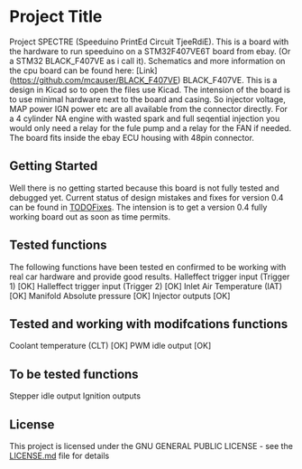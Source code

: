 # Project Title
Project SPECTRE	(Speeduino PrintEd Circuit TjeeRdiE). This is a board with the hardware to run speeduino on a STM32F407VE6T board from ebay. (Or a STM32 BLACK_F407VE as i call it). Schematics and more information on the cpu board can be found here: [Link] (https://github.com/mcauser/BLACK_F407VE) 
BLACK_F407VE. This is a design in Kicad so to open the files use Kicad. The intension of the board is to use minimal hardware next to the board and casing. So injector voltage, MAP power IGN power etc are all available from the connector directly. For a 4 cylinder NA engine with wasted spark and full seqential injection you would only need a relay for the fule pump and a relay for the FAN if needed. The board fits inside the ebay ECU housing with 48pin connector.

## Getting Started
Well there is no getting started because this board is not fully tested and debugged yet. Current status of design mistakes and fixes for version 0.4 can be found in [TODOFixes](TODOFixes). The intension is to get a version 0.4 fully working board out as soon as time permits.

## Tested functions
The following functions have been tested en confirmed to be working with real car hardware and provide good results.
Halleffect trigger input (Trigger 1) [OK]
Halleffect trigger input (Trigger 2) [OK]
Inlet Air Temperature (IAT) [OK]
Manifold Absolute pressure [OK]
Injector outputs [OK]

## Tested and working with modifcations functions
Coolant temperature (CLT) [OK]
PWM idle output [OK]

## To be tested functions
Stepper idle output 
Ignition outputs 


## License
This project is licensed under the GNU GENERAL PUBLIC LICENSE - see the [LICENSE.md](LICENSE.md) file for details


